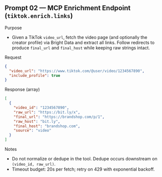 ## Prompt 02 — MCP Enrichment Endpoint (`tiktok.enrich.links`)

Purpose
- Given a TikTok `video_url`, fetch the video page (and optionally the creator profile) via Bright Data and extract all links. Follow redirects to produce `final_url` and `final_host` while keeping raw strings intact.

Request
```json
{
  "video_url": "https://www.tiktok.com/@user/video/1234567890",
  "include_profile": true
}
```

Response (array)
```json
[
  {
    "video_id": "1234567890",
    "raw_url": "https://bit.ly/x",
    "final_url": "https://brandshop.com/p/1",
    "raw_host": "bit.ly",
    "final_host": "brandshop.com",
    "source": "video"
  }
]
```

Notes
- Do not normalize or dedupe in the tool. Dedupe occurs downstream on `(video_id, raw_url)`.
- Timeout budget: 20s per fetch; retry on 429 with exponential backoff.

